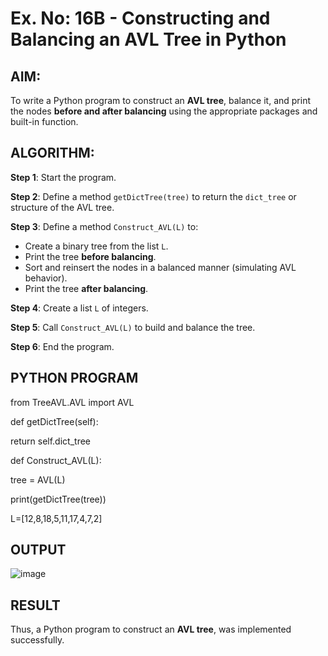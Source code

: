 # Ex. No: 16B - Constructing and Balancing an AVL Tree in Python

## AIM:
To write a Python program to construct an **AVL tree**, balance it, and print the nodes **before and after balancing** using the appropriate packages and built-in function.

## ALGORITHM:

**Step 1**: Start the program.

**Step 2**: Define a method `getDictTree(tree)` to return the `dict_tree` or structure of the AVL tree.

**Step 3**: Define a method `Construct_AVL(L)` to:
- Create a binary tree from the list `L`.
- Print the tree **before balancing**.
- Sort and reinsert the nodes in a balanced manner (simulating AVL behavior).
- Print the tree **after balancing**.

**Step 4**: Create a list `L` of integers.

**Step 5**: Call `Construct_AVL(L)` to build and balance the tree.

**Step 6**: End the program.


## PYTHON PROGRAM
from TreeAVL.AVL import AVL

def getDictTree(self):

 return self.dict_tree

def Construct_AVL(L):

  tree = AVL(L)
  
  print(getDictTree(tree))

L=[12,8,18,5,11,17,4,7,2]

## OUTPUT
![image](https://github.com/user-attachments/assets/6b4b6bd3-a1ae-486a-b28c-86a744ce336e)

## RESULT
Thus, a Python program to construct an **AVL tree**, was implemented successfully.

